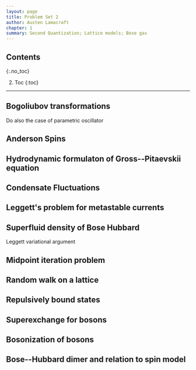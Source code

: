 ```yaml
---
layout: page
title: Problem Set 2
author: Austen Lamacraft
chapter: 1
summary: Second Quantization; Lattice models; Bose gas
---
```


## Contents
{:.no_toc}

2. Toc
{:toc}

---

## Bogoliubov transformations

Do also the case of parametric oscillator

## Anderson Spins

## Hydrodynamic formulaton of Gross--Pitaevskii equation

## Condensate Fluctuations

## Leggett's problem for metastable currents

## Superfluid density of Bose Hubbard

Leggett variational argument

## Midpoint iteration problem

## Random walk on a lattice

## Repulsively bound states

## Superexchange for bosons

## Bosonization of bosons

## Bose--Hubbard dimer and relation to spin model
